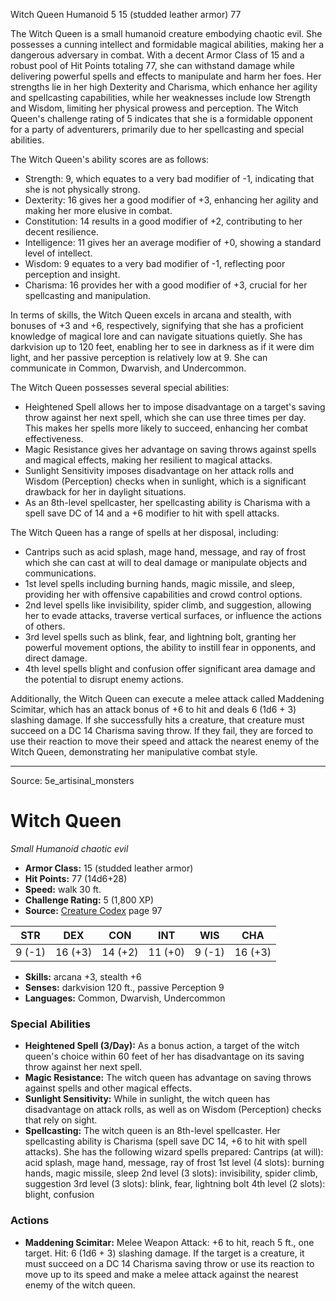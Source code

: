 <MonsterName/>Witch Queen</MonsterName>
<CreatureType/>Humanoid</CreatureType>
<CR/>5</CR>
<AC/>15 (studded leather armor)</AC>
<HP/>77</HP>
<summary>The Witch Queen is a small humanoid creature embodying chaotic evil. She possesses a cunning intellect and formidable magical abilities, making her a dangerous adversary in combat. With a decent Armor Class of 15 and a robust pool of Hit Points totaling 77, she can withstand damage while delivering powerful spells and effects to manipulate and harm her foes. Her strengths lie in her high Dexterity and Charisma, which enhance her agility and spellcasting capabilities, while her weaknesses include low Strength and Wisdom, limiting her physical prowess and perception. The Witch Queen's challenge rating of 5 indicates that she is a formidable opponent for a party of adventurers, primarily due to her spellcasting and special abilities.</summary>

<detail>

The Witch Queen's ability scores are as follows: 
- Strength: 9, which equates to a very bad modifier of -1, indicating that she is not physically strong.
- Dexterity: 16 gives her a good modifier of +3, enhancing her agility and making her more elusive in combat.
- Constitution: 14 results in a good modifier of +2, contributing to her decent resilience.
- Intelligence: 11 gives her an average modifier of +0, showing a standard level of intellect.
- Wisdom: 9 equates to a very bad modifier of -1, reflecting poor perception and insight.
- Charisma: 16 provides her with a good modifier of +3, crucial for her spellcasting and manipulation.

In terms of skills, the Witch Queen excels in arcana and stealth, with bonuses of +3 and +6, respectively, signifying that she has a proficient knowledge of magical lore and can navigate situations quietly. She has darkvision up to 120 feet, enabling her to see in darkness as if it were dim light, and her passive perception is relatively low at 9. She can communicate in Common, Dwarvish, and Undercommon.

The Witch Queen possesses several special abilities:
- Heightened Spell allows her to impose disadvantage on a target's saving throw against her next spell, which she can use three times per day. This makes her spells more likely to succeed, enhancing her combat effectiveness.
- Magic Resistance gives her advantage on saving throws against spells and magical effects, making her resilient to magical attacks.
- Sunlight Sensitivity imposes disadvantage on her attack rolls and Wisdom (Perception) checks when in sunlight, which is a significant drawback for her in daylight situations.
- As an 8th-level spellcaster, her spellcasting ability is Charisma with a spell save DC of 14 and a +6 modifier to hit with spell attacks. 

The Witch Queen has a range of spells at her disposal, including:
- Cantrips such as acid splash, mage hand, message, and ray of frost which she can cast at will to deal damage or manipulate objects and communications.
- 1st level spells including burning hands, magic missile, and sleep, providing her with offensive capabilities and crowd control options.
- 2nd level spells like invisibility, spider climb, and suggestion, allowing her to evade attacks, traverse vertical surfaces, or influence the actions of others.
- 3rd level spells such as blink, fear, and lightning bolt, granting her powerful movement options, the ability to instill fear in opponents, and direct damage.
- 4th level spells blight and confusion offer significant area damage and the potential to disrupt enemy actions.

Additionally, the Witch Queen can execute a melee attack called Maddening Scimitar, which has an attack bonus of +6 to hit and deals 6 (1d6 + 3) slashing damage. If she successfully hits a creature, that creature must succeed on a DC 14 Charisma saving throw. If they fail, they are forced to use their reaction to move their speed and attack the nearest enemy of the Witch Queen, demonstrating her manipulative combat style.</detail>



---

Source: 5e_artisinal_monsters

# Witch Queen

*Small* *Humanoid* *chaotic evil*

- **Armor Class:** 15 (studded leather armor)
- **Hit Points:** 77 (14d6+28)
- **Speed:** walk 30 ft.
- **Challenge Rating:** 5 (1,800 XP)
- **Source:** [Creature Codex](https://koboldpress.com/kpstore/product/creature-codex-for-5th-edition-dnd) page 97

| STR | DEX | CON | INT | WIS | CHA |
| --- | --- | --- | --- | --- | --- |
| 9 (-1) | 16 (+3) | 14 (+2) | 11 (+0) | 9 (-1) | 16 (+3) |

- **Skills:** arcana +3, stealth +6
- **Senses:** darkvision 120 ft., passive Perception 9
- **Languages:** Common, Dwarvish, Undercommon

### Special Abilities

- **Heightened Spell (3/Day):** As a bonus action, a target of the witch queen's choice within 60 feet of her has disadvantage on its saving throw against her next spell.
- **Magic Resistance:** The witch queen has advantage on saving throws against spells and other magical effects.
- **Sunlight Sensitivity:** While in sunlight, the witch queen has disadvantage on attack rolls, as well as on Wisdom (Perception) checks that rely on sight.
- **Spellcasting:** The witch queen is an 8th-level spellcaster. Her spellcasting ability is Charisma (spell save DC 14, +6 to hit with spell attacks). She has the following wizard spells prepared: 
Cantrips (at will): acid splash, mage hand, message, ray of frost
1st level (4 slots): burning hands, magic missile, sleep
2nd level (3 slots): invisibility, spider climb, suggestion
3rd level (3 slots): blink, fear, lightning bolt
4th level (2 slots): blight, confusion

### Actions

- **Maddening Scimitar:** Melee Weapon Attack: +6 to hit, reach 5 ft., one target. Hit: 6 (1d6 + 3) slashing damage. If the target is a creature, it must succeed on a DC 14 Charisma saving throw or use its reaction to move up to its speed and make a melee attack against the nearest enemy of the witch queen.




